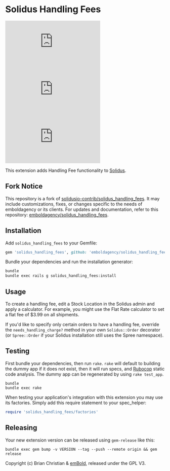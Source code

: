 
# Solidus Handling Fees

![Semantic Versioning](https://embold.net/api/github/badge/semver.php?repo=solidus_handling_fees) <!--
--> [![release.yml](https://embold.net/api/github/badge/workflow-status.php?repo=solidus_handling_fees&workflow=release.yml)](https://github.com/emboldagency/solidus_handling_fees/actions/workflows/release.yml) <!--
--> [![ci.yml](https://embold.net/api/github/badge/workflow-status.php?repo=solidus_handling_fees&workflow=ci.yml)](https://github.com/emboldagency/solidus_handling_fees/actions/workflows/ci.yml)

This extension adds Handling Fee functionality to [Solidus](https://github.com/solidusio/solidus).

## Fork Notice

This repository is a fork of [solidusio-contrib/solidus_handling_fees](https://github.com/solidusio-contrib/solidus_handling_fees).
It may include customizations, fixes, or changes specific to the needs of emboldagency or its clients. For updates and documentation, refer to this repository: [emboldagency/solidus_handling_fees](https://github.com/emboldagency/solidus_handling_fees).

## Installation

Add `solidus_handling_fees` to your Gemfile:

```ruby
gem 'solidus_handling_fees', github: 'emboldagency/solidus_handling_fees', branch: 'master'
```

Bundle your dependencies and run the installation generator:

```sh
bundle
bundle exec rails g solidus_handling_fees:install
```

## Usage

To create a handling fee, edit a Stock Location in the Solidus admin and apply a calculator. For example, you might use the Flat Rate calculator to set a flat fee of $3.99 on all shipments.

If you'd like to specify only certain orders to have a handling fee, override the `needs_handling_charge?` method in your own `Solidus::Order` decorator (or `Spree::Order` if your Solidus installation still uses the Spree namespace).

## Testing

First bundle your dependencies, then run `rake`. `rake` will default to building the dummy app if it does not exist, then it will run specs, and [Rubocop](https://github.com/rubocop/rubocop) static code analysis. The dummy app can be regenerated by using `rake test_app`.

```shell
bundle
bundle exec rake
```

When testing your application's integration with this extension you may use its factories.
Simply add this require statement to your spec_helper:

```ruby
require 'solidus_handling_fees/factories'
```

## Releasing

Your new extension version can be released using `gem-release` like this:

```shell
bundle exec gem bump -v VERSION --tag --push --remote origin && gem release
```

Copyright (c) Brian Christian & [emBold](https://github.com/emboldagency), released under the GPL V3.

